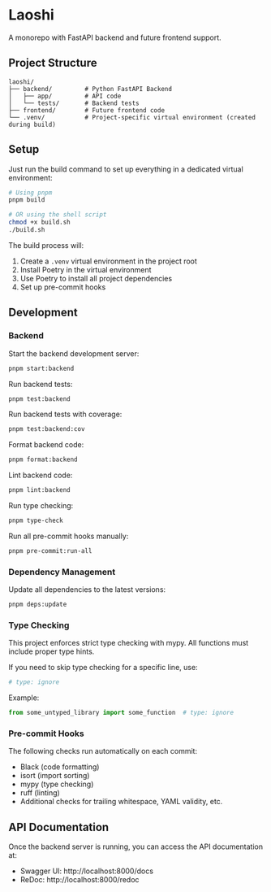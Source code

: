 # Laoshi

A monorepo with FastAPI backend and future frontend support.

## Project Structure

```
laoshi/
├── backend/         # Python FastAPI Backend
│   ├── app/         # API code
│   └── tests/       # Backend tests
├── frontend/        # Future frontend code
└── .venv/           # Project-specific virtual environment (created during build)
```

## Setup

Just run the build command to set up everything in a dedicated virtual environment:

```bash
# Using pnpm
pnpm build

# OR using the shell script
chmod +x build.sh
./build.sh
```

The build process will:
1. Create a `.venv` virtual environment in the project root
2. Install Poetry in the virtual environment
3. Use Poetry to install all project dependencies
4. Set up pre-commit hooks

## Development

### Backend

Start the backend development server:
```bash
pnpm start:backend
```

Run backend tests:
```bash
pnpm test:backend
```

Run backend tests with coverage:
```bash
pnpm test:backend:cov
```

Format backend code:
```bash
pnpm format:backend
```

Lint backend code:
```bash
pnpm lint:backend
```

Run type checking:
```bash
pnpm type-check
```

Run all pre-commit hooks manually:
```bash
pnpm pre-commit:run-all
```

### Dependency Management

Update all dependencies to the latest versions:
```bash
pnpm deps:update
```

### Type Checking

This project enforces strict type checking with mypy. All functions must include proper type hints.

If you need to skip type checking for a specific line, use:
```python
# type: ignore
```

Example:
```python
from some_untyped_library import some_function  # type: ignore
```

### Pre-commit Hooks

The following checks run automatically on each commit:
- Black (code formatting)
- isort (import sorting)
- mypy (type checking)
- ruff (linting)
- Additional checks for trailing whitespace, YAML validity, etc.

## API Documentation

Once the backend server is running, you can access the API documentation at:
- Swagger UI: http://localhost:8000/docs
- ReDoc: http://localhost:8000/redoc
